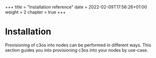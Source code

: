 +++
title = "Installation reference"
date = 2022-02-09T17:56:26+01:00
weight = 2
chapter = true
+++

# Installation

Provisioning of c3os into nodes can be performed in different ways. 
This section guides you into provisioning c3os into your nodes by use-case.